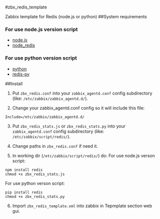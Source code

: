 #zbx_redis_template

Zabbix template for Redis (node.js or python)
##System requirements

### For use node.js version script
- [node.js](https://github.com/joyent/node) 
- [node_redis](https://github.com/mranney/node_redis)

### For use python version script
- [python](http://www.python.org/downloads/) 
- [redis-py](https://github.com/andymccurdy/redis-py)

##Install

1) Put `zbx_redis.conf` into your `zabbix_agentd.conf` config subdirectory (like: `/etc/zabbix/zabbix_agentd.d/`).

2) Change your zabbix_agentd.conf config so it will include this file:
```
Include=/etc/zabbix/zabbix_agentd.d/
```
3) Put `zbx_redis_stats.js` or `zbx_redis_stats.py` into your `zabbix_agentd.conf` config subdirectory (like: `/etc/zabbix/script/redis/`).

4) Change paths in `zbx_redis.conf` if need it.

5) In working dir (`/etc/zabbix/script/redis/`) do:
For use node.js verson script:
```
npm install redis
chmod +x zbx_redis_stats.js
```
For use python verson script:
```
pip install redis
chmod +x zbx_redis_stats.py
```
6) Import `zbx_redis_template.xml` into zabbix in Tepmplate section web gui.
